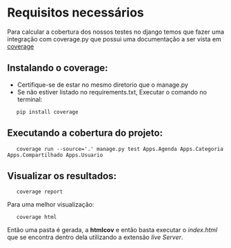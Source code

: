 # Requisitos necessários 
Para calcular a cobertura dos nossos testes no django temos que fazer uma integração com coverage.py que possui uma documentação a ser vista em [coverage](https://coverage.readthedocs.io)

## Instalando o coverage: 
- Certifique-se de estar no mesmo diretorio que o manage.py
- Se não estiver listado no requirements.txt, Executar o comando no terminal:
```
   pip install coverage
``` 
## Executando a cobertura do projeto:
```
   coverage run --source='.' manage.py test Apps.Agenda Apps.Categoria Apps.Compartilhado Apps.Usuario
```
## Visualizar os resultados: 
```
   coverage report
```
Para uma melhor visualização:
```
   coverage html
```
Então uma pasta é gerada, a __htmlcov__ e então basta executar o *index.html* que se encontra dentro dela utilizando a extensão *live Server*.

